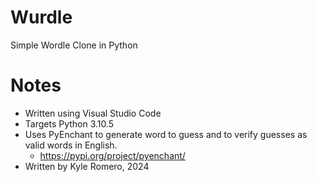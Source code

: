 # Wurdle
Simple Wordle Clone in Python

# Notes
- Written using Visual Studio Code
- Targets Python 3.10.5
- Uses PyEnchant to generate word to guess and to verify guesses as valid words in English.
  - https://pypi.org/project/pyenchant/
- Written by Kyle Romero, 2024